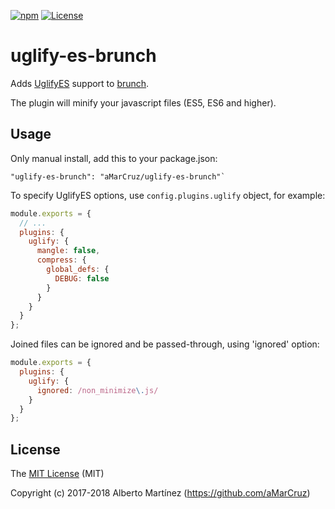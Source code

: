 [![npm][npm-image]][npm-url]
[![License][license-image]][license-url]

# uglify-es-brunch

Adds [UglifyES](https://github.com/mishoo/UglifyJS2/tree/harmony) support to
[brunch](http://brunch.io).

The plugin will minify your javascript files (ES5, ES6 and higher).

## Usage

Only manual install, add this to your package.json:

```
"uglify-es-brunch": "aMarCruz/uglify-es-brunch"`
```

To specify UglifyES options, use `config.plugins.uglify` object, for example:

```js
module.exports = {
  // ...
  plugins: {
    uglify: {
      mangle: false,
      compress: {
        global_defs: {
          DEBUG: false
        }
      }
    }
  }
};
```

Joined files can be ignored and be passed-through, using 'ignored' option:

```js
module.exports = {
  plugins: {
    uglify: {
      ignored: /non_minimize\.js/
    }
  }
};
```

## License

The [MIT License](LICENCE) (MIT)

Copyright (c) 2017-2018 Alberto Martínez (https://github.com/aMarCruz)

[npm-image]:      https://img.shields.io/npm/v/uglify-es-brunch.svg
[npm-url]:        https://www.npmjs.com/package/uglify-es-brunch
[license-image]:  https://img.shields.io/npm/l/express.svg
[license-url]:    https://github.com/aMarCruz/uglify-es-brunch/blob/master/LICENSE

